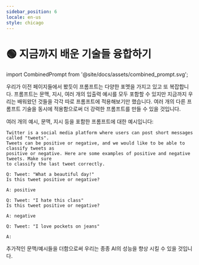 ```yaml
---
sidebar_position: 6
locale: en-us
style: chicago
---
```


# 🟢 지금까지 배운 기술들 융합하기

import CombinedPrompt from '@site/docs/assets/combined_prompt.svg';

<div style={{textAlign: 'center'}}>
  <CombinedPrompt style={{width:"500px",height:"300px",verticalAlign:"top"}}/>
</div>

우리가 이전 페이지들에서 봤듯이 프롬프트는 다양한 포멧을 가지고 있고 또 복잡합니다. 프롬프트는 문맥, 지시, 여러 개의 입출력 예시를 모두 포함할 수 있지만 지금까지 우리는 배워왔던 것들을 각각 따로 프롬프트에 적용해보기만 했습니다. 여러 개의 다른 프롬프트 기술을 동시에 적용함으로써 더 강력한 프롬프트를 만들 수 있을 것입니다.

여러 개의 예시, 문맥, 지시 등을 포함한 프롬프트에 대한 예시입니다:

```text
Twitter is a social media platform where users can post short messages called "tweets".
Tweets can be positive or negative, and we would like to be able to classify tweets as
positive or negative. Here are some examples of positive and negative tweets. Make sure 
to classify the last tweet correctly.

Q: Tweet: "What a beautiful day!"
Is this tweet positive or negative?

A: positive

Q: Tweet: "I hate this class"
Is this tweet positive or negative?

A: negative

Q: Tweet: "I love pockets on jeans"

A:
```

추가적인 문맥/예시들을 더함으로써 우리는 종종 AI의 성능을 향상 시킬 수 있을 것입니다.

